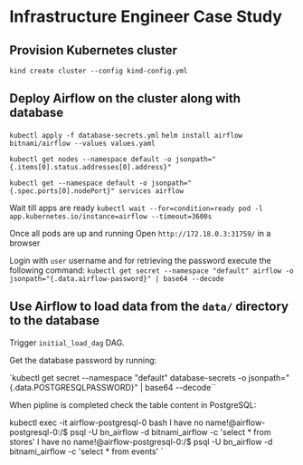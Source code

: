 # Infrastructure Engineer Case Study

## Provision Kubernetes cluster

`kind create cluster --config kind-config.yml`

## Deploy Airflow on the cluster along with database

`kubectl apply -f database-secrets.yml`
`helm install airflow bitnami/airflow --values values.yaml`

`kubectl get nodes --namespace default -o jsonpath="{.items[0].status.addresses[0].address}"`

`kubectl get --namespace default -o jsonpath="{.spec.ports[0].nodePort}" services airflow`

Wait till apps are ready
`kubectl wait --for=condition=ready pod -l app.kubernetes.io/instance=airflow --timeout=3600s`

Once all pods are up and running 
Open `http://172.18.0.3:31759/` in a browser

Login with `user` username and for retrieving the password execute the following command:
`kubectl get secret --namespace "default" airflow -o jsonpath="{.data.airflow-password}" | base64 --decode`


## Use Airflow to load data from the `data/` directory to the database

Trigger `initial_load_dag` DAG.


Get the database password by running:

`kubectl get secret --namespace "default" database-secrets -o jsonpath="{.data.POSTGRESQLPASSWORD}" | base64 --decode``

When pipline is completed check the table content in PostgreSQL:

kubectl exec -it airflow-postgresql-0 bash
I have no name!@airflow-postgresql-0:/$ psql -U bn_airflow -d bitnami_airflow -c 'select * from stores'
I have no name!@airflow-postgresql-0:/$ psql -U bn_airflow -d bitnami_airflow -c 'select * from events'
`


